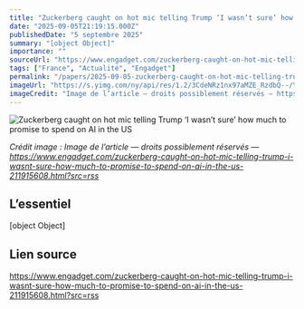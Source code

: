 ```yaml
---
title: "Zuckerberg caught on hot mic telling Trump ‘I wasn’t sure’ how much to promise to spend on AI in the US"
date: "2025-09-05T21:19:15.000Z"
publishedDate: "5 septembre 2025"
summary: "[object Object]"
importance: ""
sourceUrl: "https://www.engadget.com/zuckerberg-caught-on-hot-mic-telling-trump-i-wasnt-sure-how-much-to-promise-to-spend-on-ai-in-the-us-211915608.html?src=rss"
tags: ["France", "Actualité", "Engadget"]
permalink: "/papers/2025-09-05-zuckerberg-caught-on-hot-mic-telling-trump-i-wasnt-sure-how-much-to-promise-to-spend-on-ai-in-the-us"
imageUrl: "https://s.yimg.com/ny/api/res/1.2/3CdeNRz1nx97aMZE_RzdbQ--/YXBwaWQ9aGlnaGxhbmRlcjt3PTEyMDA7aD04MDA-/https://d29szjachogqwa.cloudfront.net/images/2025-09/e6f2eca9-7ce6-47ea-a61c-65066ad95689"
imageCredit: "Image de l’article — droits possiblement réservés — https://www.engadget.com/zuckerberg-caught-on-hot-mic-telling-trump-i-wasnt-sure-how-much-to-promise-to-spend-on-ai-in-the-us-211915608.html?src=rss"
---
```


![Zuckerberg caught on hot mic telling Trump ‘I wasn’t sure’ how much to promise to spend on AI in the US](https://s.yimg.com/ny/api/res/1.2/3CdeNRz1nx97aMZE_RzdbQ--/YXBwaWQ9aGlnaGxhbmRlcjt3PTEyMDA7aD04MDA-/https://d29szjachogqwa.cloudfront.net/images/2025-09/e6f2eca9-7ce6-47ea-a61c-65066ad95689)

*Crédit image : Image de l’article — droits possiblement réservés — https://www.engadget.com/zuckerberg-caught-on-hot-mic-telling-trump-i-wasnt-sure-how-much-to-promise-to-spend-on-ai-in-the-us-211915608.html?src=rss*

## L’essentiel

[object Object]

## Lien source

https://www.engadget.com/zuckerberg-caught-on-hot-mic-telling-trump-i-wasnt-sure-how-much-to-promise-to-spend-on-ai-in-the-us-211915608.html?src=rss

